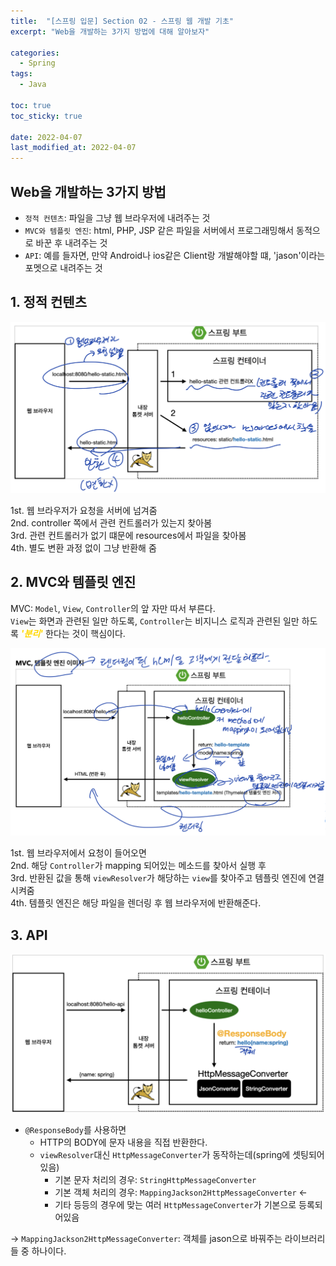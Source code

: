 ```yaml
---
title:  "[스프링 입문] Section 02 - 스프링 웹 개발 기초"
excerpt: "Web을 개발하는 3가지 방법에 대해 알아보자"

categories:
  - Spring
tags:
  - Java

toc: true
toc_sticky: true

date: 2022-04-07
last_modified_at: 2022-04-07
---
```

## Web을 개발하는 3가지 방법
- `정적 컨텐츠`: 파일을 그냥 웹 브라우저에 내려주는 것
- `MVC와 템플릿 엔진`: html, PHP, JSP 같은 파일을 서버에서 프로그래밍해서 동적으로 바꾼 후 내려주는 것
- `API`: 예를 들자면, 만약 Android나 ios같은 Client랑 개발해야할 떄, 'jason'이라는 포멧으로 내려주는 것

## 1. 정적 컨텐츠
![Image](/assets/images/section2_1.png)

1st. 웹 브라우저가 요청을 서버에 넘겨줌  
2nd. controller 쪽에서 관련 컨트롤러가 있는지 찾아봄  
3rd. 관련 컨트롤러가 없기 떄문에 resources에서 파일을 찾아봄  
4th. 별도 변환 과정 없이 그냥 반환해 줌  

## 2. MVC와 템플릿 엔진
MVC: `Model`, `View`, `Controller`의 앞 자만 따서 부른다.  
`View`는 화면과 관련된 일만 하도록, `Controller`는 비지니스 로직과 관련된 일만 하도록 ***<span style="color:gold">'분리'</span>*** 한다는 것이 핵심이다.

![Image](/assets/images/section2_2.png)

1st. 웹 브라우저에서 요청이 들어오면  
2nd. 해당 `Controller`가 mapping 되어있는 메소드를 찾아서 실행 후  
3rd. 반환된 값을 통해 `viewResolver`가 해당하는 `view`를 찾아주고 템플릿 엔진에 연결시켜줌  
4th. 템플릿 엔진은 해당 파일을 렌더링 후 웹 브라우저에 반환해준다.  

## 3. API
![Image](/assets/images/section2_3.png)

- `@ResponseBody`를 사용하면
  - HTTP의 BODY에 문자 내용을 직접 반환한다.
  - `viewResolver`대신 `HttpMessageConverter`가 동작하는데(spring에 셋팅되어있음)
    - 기본 문자 처리의 경우: `StringHttpMessageConverter`
    - 기본 객체 처리의 경우: `MappingJackson2HttpMessageConverter` <-
    - 기타 등등의 경우에 맞는 여러 `HttpMessageConverter`가 기본으로 등록되어있음

-> `MappingJackson2HttpMessageConverter`: 객체를 jason으로 바꿔주는 라이브러리들 중 하나이다.
